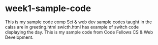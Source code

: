 # week1-sample-code
This is my sample code comp Sci &amp; web dev sample codes taught in the calss are in greeting.html swicth.html has example of switch code displaying the day. This is my sample code from Code Fellows CS &amp; Web Development.

